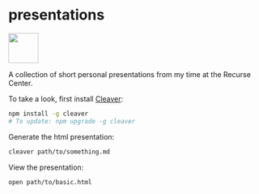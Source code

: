 # presentations

<a href='http://www.recurse.com' title='Made with love at the Recurse Center'><img src='https://cloud.githubusercontent.com/assets/2883345/11322972/9e553260-910b-11e5-8de9-a5bf00c352ef.png' height='59px'/></a>

A collection of short personal presentations from my time at the Recurse Center.

To take a look, first install [Cleaver](https://github.com/jdan/cleaver):

```sh
npm install -g cleaver
# To update: npm upgrade -g cleaver
```

Generate the html presentation:

```bash
cleaver path/to/something.md
```

View the presentation:

```bash
open path/to/basic.html
```

